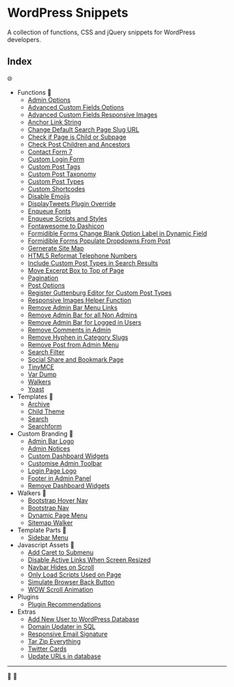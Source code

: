 # WordPress Snippets

A collection of functions, CSS and jQuery snippets for WordPress developers.

## Index
:globe_with_meridians:
- Functions :file_folder:
    - [Admin Options](functions/admin-options.md)
    - [Advanced Custom Fields Options](functions/advanced-custom-fields-options.md)
    - [Advanced Custom Fields Responsive Images](functions/advanced-custom-fields-responsive-images.md)
    - [Anchor Link String](functions/anchor-link-string.md)
    - [Change Default Search Page Slug URL](change-default-search-page-slug-url.md)
    - [Check if Page is Child or Subpage](functions/check-if-page-is-child-or-subpage.md)
    - [Check Post Children and Ancestors](functions/check-post-children-and-ancestors.md)
    - [Contact Form 7](functions/contact-form-7.md)
    - [Custom Login Form](functions/custom-login-form.md)
    - [Custom Post Tags](custom-post-tags.md)
    - [Custom Post Taxonomy](functions/custom-post-taxonomy.md)
    - [Custom Post Types](functions/custom-post-types.md)
    - [Custom Shortcodes](functions/custom-shortcodes.md)
    - [Disable Emojis](functions/disable-emojis.md)
    - [DisplayTweets Plugin Override](functions/displaytweets-plugin-override.md)
    - [Enqueue Fonts](functions/enqueue-fonts.md)
    - [Enqueue Scripts and Styles](functions/enqueue-scripts-and-styles.md)
    - [Fontawesome to Dashicon](fontawesome-to-dashicon.md)
    - [Formidible Forms Change Blank Option Label in Dynamic Field](formidible-forms-change-blank-option-label-in-dynamic-field.md)
    - [Formidible Forms Populate Dropdowns From Post](functions/formidible-forms-populate-dropdowns-from-post.md)
    - [Gernerate Site Map](functions/generate-site-map.md)
    - [HTML5 Reformat Telephone Numbers](functions/html5-reformat-telephone-numbers.md)
    - [Include Custom Post Types in Search Results](functions/include-custom-post-types-in-search-results.md)
    - [Move Excerpt Box to Top of Page](functions/move-excerpt-box-to-top-of-page.md)
    - [Pagination](functions/pagination.md)
    - [Post Options](functions/post-options.md)
    - [Register Guttenburg Editor for Custom Post Types](register-guttenburg-editor-for-custom-post-types.md)
    - [Responsive Images Helper Function](functions/responsive-images-helper-function.md)
    - [Remove Admin Bar Menu Links](functions/remove-admin-bar-menu-links.md)
    - [Remove Admin Bar for all Non Admins](functions/remove-admin-bar-for-all-non-admins.md)
    - [Remove Admin Bar for Logged in Users](functions/remove-admin-bar-for-logged-in-users.md)
    - [Remove Comments in Admin](functions/remove-comments-in-admin.md)
    - [Remove Hyphen in Category Slugs](functions/remove-hyphen-in-category-slugs.md)
    - [Remove Post from Admin Menu](functions/remove-post-from-admin-menu.md)
    - [Search Filter](functions/search-filter.md)
    - [Social Share and Bookmark Page](social-share-and-bookmark-page.md)
    - [TinyMCE](functions/tiny-mce.md)
    - [Var Dump](functions/var-dump.md)
    - [Walkers](functions/walkers.md)
    - [Yoast](functions/yoast.md)
- Templates :file_folder:
    - [Archive](templates/archive.md)
    - [Child Theme](templates/child-theme.md)
    - [Search](templates/search.md)
    - [Searchform](templates/searchform.md)
- Custom Branding :open_file_folder:
    - [Admin Bar Logo](templates/custom-branding/admin-bar-logo.md)
    - [Admin Notices](templates/custom-branding/admin-notices.md)
    - [Custom Dashboard Widgets](templates/custom-branding/custom-dashboard-widgets.md)
    - [Customise Admin Toolbar](templates/custom-branding/customise-admin-toolbar.md)
    - [Login Page Logo](templates/custom-branding/login-page-logo.md)
    - [Footer in Admin Panel](templates/custom-branding/footer-in-admin-panel.md)
    - [Remove Dashboard Widgets](templates/custom-branding/remove-dashboard-widgets.md)
- Walkers :open_file_folder:
    - [Bootstrap Hover Nav](templates/walkers/bootstrap-hover-nav.md)
    - [Bootstrap Nav](templates/walkers/bootstrap-nav.md)
    - [Dynamic Page Menu](templates/walkers/dynamic-page-menu.md)
    - [Sitemap Walker](templates/walkers/sitemap-walker.md)
- Template Parts :open_file_folder:
    - [Sidebar Menu](templates/template-parts/sidebar-menu.md)
- Javascript Assets :open_file_folder:
    - [Add Caret to Submenu](core/assets/js/add-caret-to-submenu.md)
    - [Disable Active Links When Screen Resized](disable-active-links-when-screen-resized.md)
    - [Navbar Hides on Scroll](core/assets/js/navbar-hides-on-scroll.md)
    - [Only Load Scripts Used on Page](core/assets/js/only-load-scripts-used-on-page.md)
    - [Simulate Browser Back Button](core/assets/js/simulate-browser-back-button.md)
    - [WOW Scroll Animation](core/assets/js/wow-scroll-animation.md)
- Plugins
    - [Plugin Recommendations](plugins/plugin-recommendations.md)
- Extras
    - [Add New User to WordPress Database](extras/add-new-user-to-wordpress-database.md)
    - [Domain Updater in SQL](extras/domain-updater.md)
    - [Responsive Email Signature](extras/responsive-email-signature.md)
    - [Tar Zip Everything](extras/tar-zip-everything.md)
    - [Twitter Cards](extras/twitter-cards.md)
    - [Update URLs in database](extras/update-urls-in-database.md)

---

:game_die: :honey_pot: